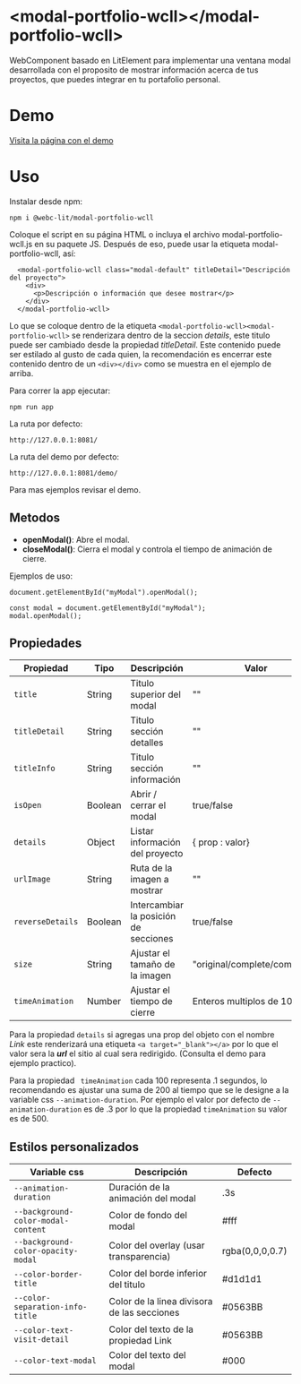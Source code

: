 # \<modal-portfolio-wcll>\</modal-portfolio-wcll>

WebComponent basado en LitElement para implementar una ventana modal desarrollada con el proposito de mostrar información acerca de tus proyectos, que puedes integrar en tu portafolio personal. 

# Demo

[Visita la página con el demo](https://miguelp11.github.io/modal-portfolio-wcll/build/es5-bundled/demo/)

# Uso

Instalar desde npm:

```
npm i @webc-lit/modal-portfolio-wcll
```

Coloque el script en su página HTML o incluya el archivo modal-portfolio-wcll.js en su paquete JS. Después de eso, puede usar la etiqueta modal-portfolio-wcll, así:

```
  <modal-portfolio-wcll class="modal-default" titleDetail="Descripción del proyecto">
    <div>
      <p>Descripción o información que desee mostrar</p>
    </div>
  </modal-portfolio-wcll>
```

Lo que se coloque dentro de la etiqueta ```<modal-portfolio-wcll><modal-portfolio-wcll>``` se renderizara dentro de la seccion _details_, este titulo puede ser cambiado desde la propiedad _titleDetail_. Este contenido puede ser estilado al gusto de cada quien, la recomendación es encerrar este contenido dentro de un ```<div></div>``` como se muestra en el ejemplo de arriba.

Para correr la app ejecutar:

```
npm run app
```

La ruta por defecto:

```
http://127.0.0.1:8081/
```

La ruta del demo por defecto:

```
http://127.0.0.1:8081/demo/
```

Para mas ejemplos revisar el demo.

## Metodos

- **openModal()**: Abre el modal.
- **closeModal()**: Cierra el modal y controla el tiempo de animación de cierre.

Ejemplos de uso: 

```
document.getElementById("myModal").openModal();
```
```
const modal = document.getElementById("myModal");
modal.openModal();
```

## Propiedades

Propiedad            | Tipo    | Descripción | Valor | Defecto
---------------------|---------|-------------|-------|---------
```title```          | String  | Titulo superior del modal | "" | "Titulo del modal"
```titleDetail```    | String  | Titulo sección detalles | "" | "Detalles del proyecto"
```titleInfo```      | String  | Titulo sección información | "" | ""
```isOpen```         | Boolean | Abrir / cerrar el modal| true/false | false
```details```        | Object  | Listar información del proyecto | { prop : valor} | {}
```urlImage```       | String  | Ruta de la imagen a mostrar | "" | ""
```reverseDetails``` | Boolean | Intercambiar la posición de secciones | true/false | false
```size```           | String  | Ajustar el tamaño de la imagen | "original/complete/compress" | "complete"
```timeAnimation```  | Number  | Ajustar el tiempo de cierre | Enteros multiplos de 100 | 500

Para la propiedad ```details``` si agregas una prop del objeto con el nombre _Link_ este renderizará una etiqueta ```<a target="_blank"></a>``` por lo que el valor sera la ___url___ el sitio al cual sera redirigido. (Consulta el demo para ejemplo practico).

Para la propiedad ``` timeAnimation``` cada 100 representa .1 segundos, lo recomendando es ajustar una suma de 200 al tiempo que se le designe a la variable css ```--animation-duration```. Por ejemplo el valor por defecto de ```--animation-duration``` es de .3 por lo que la propiedad  ```timeAnimation``` su valor es de 500.

## Estilos personalizados 

Variable css                           | Descripción | Defecto
---------------------------------------|-------------|---------
```--animation-duration```             | Duración de la animación del modal | .3s
```--background-color-modal-content``` | Color de fondo del modal | #fff
```--background-color-opacity-modal``` | Color del overlay (usar transparencia) | rgba(0,0,0,0.7)
```--color-border-title```             | Color del borde inferior del titulo | #d1d1d1
```--color-separation-info-title```    | Color de la linea divisora de las secciones | #0563BB
```--color-text-visit-detail```        | Color del texto de la propiedad Link | #0563BB
```--color-text-modal```               | Color del texto del modal | #000